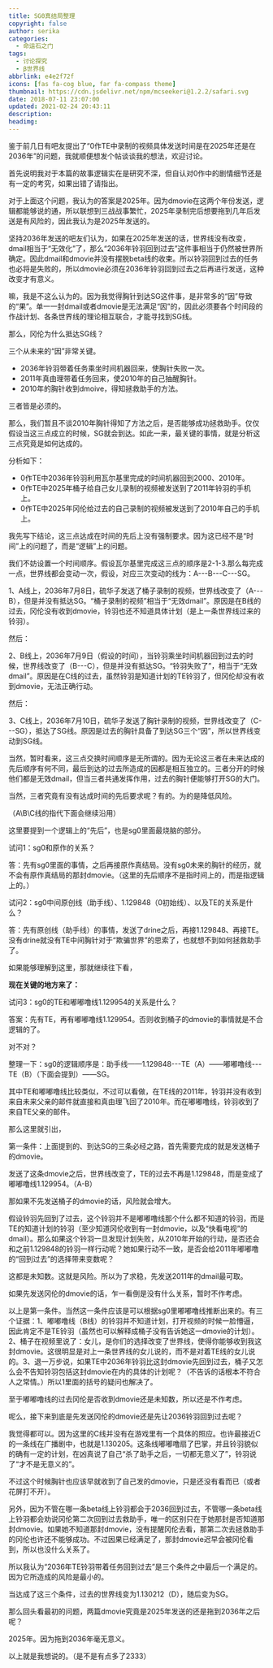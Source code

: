```yaml
---
title: SG0真结局整理
copyright: false
author: serika
categories:
  - 命运石之门
tags:
  - 讨论探究
  - β世界线
abbrlink: e4e2f72f
icons: [fas fa-cog blue, far fa-compass theme]
thumbnail: https://cdn.jsdelivr.net/npm/mcseekeri@1.2.2/safari.svg
date: 2018-07-11 23:07:00
updated: 2021-02-24 20:43:11
description:
headimg:
---
```

鉴于前几日有吧友提出了“0作TE中录制的视频具体发送时间是在2025年还是在2036年”的问题，我就顺便想发个帖谈谈我的想法，欢迎讨论。
<!-- more -->
首先说明我对于本篇的故事逻辑实在是研究不深，但自认对0作中的剧情细节还是有一定的考究，如果出错了请指出。

对于上面这个问题，我认为的答案是2025年。因为dmovie在这两个年份发送，逻辑都能够说的通，所以联想到三战战事繁忙，2025年录制完后想要拖到几年后发送是有风险的，因此我认为是2025年发送的。

坚持2036年发送的吧友们认为，如果在2025年发送的话，世界线没有改变，dmail相当于“无效化”了，那么“2036年铃羽回到过去”这件事相当于仍然被世界所确定。因此dmail和dmovie并没有摆脱beta线的收束。所以铃羽回到过去的任务也必将是失败的，所以dmovie必须在2036年铃羽回到过去之后再进行发送，这种改变才有意义。

嘛，我是不这么认为的。因为我觉得胸针到达SG这件事，是非常多的“因”导致的“果”。单一一封dmail或者dmovie是无法满足“因”的，因此必须要各个时间段的作战计划、各条世界线的理论相互联合，才能寻找到SG线。

那么，冈伦为什么抵达SG线？

三个从未来的“因”非常关键。

- 2036年铃羽带着任务乘坐时间机器回来，使胸针失败一次。
- 2011年真由理带着任务回来，使2010年的自己抽醒胸针。
- 2010年的胸针收到dmoive，得知拯救助手的方法。

三者皆是必须的。

那么，我们暂且不谈2010年胸针得知了方法之后，是否能够成功拯救助手。仅仅假设当这三点成立的时候，SG就会到达。如此一来，最关键的事情，就是分析这三点究竟是如何达成的。

分析如下：

- 0作TE中2036年铃羽利用瓦尔基里完成的时间机器回到2000、2010年。
- 0作TE中2025年桶子给自己女儿录制的视频被发送到了2011年铃羽的手机上。
- 0作TE中2025年冈伦给过去的自己录制的视频被发送到了2010年自己的手机上。


我先写下结论，这三点达成在时间的先后上没有强制要求。因为这已经不是“时间”上的问题了，而是“逻辑”上的问题。

我们不妨设置一个时间顺序。假设瓦尔基里完成这三点的顺序是2-1-3.那么每完成一点，世界线都会变动一次，假设，对应三次变动的线为：A---B---C---SG。

1、A线上，2036年7月8日，硫华子发送了桶子录制的视频，世界线改变了（A---B），但是并没有抵达SG。“桶子录制的视频”相当于“无效dmail”。原因是在B线的过去，冈伦没有收到dmovie，铃羽也还不知道具体计划（是上一条世界线过来的铃羽）。

然后：

2、B线上，2036年7月9日（假设的时间），当铃羽乘坐时间机器回到过去的时候，世界线改变了（B---C），但是并没有抵达SG。“铃羽失败了”，相当于“无效dmail”。原因是在C线的过去，虽然铃羽是知道计划的TE铃羽了，但冈伦却没有收到dmovie，无法正确行动。

然后：

3、C线上，2036年7月10日，硫华子发送了胸针录制的视频，世界线改变了（C---SG），抵达了SG线。原因是过去的胸针具备了到达SG三个“因”，所以世界线变动到SG线。

当然，暂时看来，这三点交换时间顺序是无所谓的。因为无论这三者在未来达成的先后顺序有何不同，最后到达的过去所造成的因都是相互独立的。三者分开的时候他们都是无效dmail，但当三者共通发挥作用，过去的胸针便能够打开SG的大门。


当然，三者究竟有没有达成时间的先后要求呢？有的。为的是降低风险。

（A\B\C线的指代下面会继续沿用）

这里要提到一个逻辑上的“先后”，也是sg0里面最烧脑的部分。

试问1：sg0和原作的关系？

答：先有sg0里面的事情，之后再接原作真结局。没有sg0未来的胸针的经历，就不会有原作真结局的那封dmovie。（这里的先后顺序不是指时间上的，而是指逻辑上的。）

试问2：sg0中间原创线（助手线）、1.129848（0初始线）、以及TE的关系是什么？

答：先有原创线（助手线）的事情，发送了drine之后，再接1.129848、再接TE。没有drine就没有TE中间胸针对于“欺骗世界”的思索了，也就想不到如何拯救助手了。

如果能够理解到这里，那就继续往下看，

**现在关键的地方来了：**

试问3：sg0的TE和嘟嘟噜线1.129954的关系是什么？

答案：先有TE，再有嘟嘟噜线1.129954。否则收到桶子的dmovie的事情就是不合逻辑的了。

对不对？

整理一下：sg0的逻辑顺序是：助手线——1.129848---TE（A）——嘟嘟噜线---TE（B）（下面会提到）——SG。

其中TE和嘟嘟噜线比较类似，不过可以看做，在TE线的2011年，铃羽并没有收到来自未来父亲的邮件就直接和真由理飞回了2010年。而在嘟嘟噜线，铃羽收到了来自TE父亲的邮件。

那么这里就引出，

第一条件：上面提到的、到达SG的三条必经之路，首先需要完成的就是发送桶子的dmovie。

发送了这条dmovie之后，世界线改变了，TE的过去不再是1.129848，而是变成了嘟嘟噜线1.129954。（A-B）

那如果不先发送桶子的dmovie的话，风险就会增大。

假设铃羽先回到了过去，这个铃羽并不是嘟嘟噜线那个什么都不知道的铃羽，而是TE的知道计划的铃羽（至少知道冈伦收到有一封dmovie，以及“快看电视”的dmail）。那么如果这个铃羽一旦发现计划失败，从2010年开始的行动，是否还会和之前1.129848的铃羽一样行动呢？她如果行动不一致，是否会给2011年嘟嘟噜的“回到过去”的选择带来变数呢？

这都是未知数。这就是风险。所以为了求稳，先发送2011年的dmail最可取。

如果先发送冈伦的dmovie的话，乍一看倒是没有什么关系，暂时不作考虑。

以上是第一条件。当然这一条件应该是可以根据sg0里嘟嘟噜线推断出来的。有三个证据：1、嘟嘟噜线（B线）的铃羽并不知道计划，打开视频的时候一脸懵逼，因此肯定不是TE铃羽（虽然也可以解释成桶子没有告诉她这一dmovie的计划）。2、桶子在视频里说了：女儿，是你们的选择改变了世界线，使得你能够收到我这封dmovie。这很明显是对上一条世界线的女儿说的，而不是对着TE线的女儿说的。3、退一万步说，如果TE中2036年铃羽比这封dmovie先回到过去，桶子又怎么会不告知铃羽包括这封dmovie在内的具体的计划呢？（不告诉的话根本不符合人之常情。）所以1里面的括号的疑问也解决了。

至于嘟嘟噜线的过去冈伦是否收到dmovie还是未知数，所以还是不作考虑。

呢么，接下来到底是先发送冈伦的dmovie还是先让2036铃羽回到过去呢？

我觉得都可以。因为这里的C线并没有在游戏里有一个具体的照应。也许最接近C的一条线在广播剧中，也就是1.130205。这条线嘟嘟噜扇了巴掌，并且铃羽貌似的确有一定的计划，在凶真说了自己“杀了助手之后，一切都无意义了”，铃羽说了“才不是无意义的”。

不过这个时候胸针也应该早就收到了自己发的dmovie，只是还没有看而已（或者花屏打不开）。

另外，因为不管在哪一条beta线上铃羽都会于2036回到过去，不管哪一条beta线上铃羽都会劝说冈伦第二次回到过去救助手，唯一的区别只在于她那封是否知道那封dmovie。如果她不知道那封dmovie，没有提醒冈伦去看，那第二次去拯救助手的冈伦也许还不能够成功。不过因果已经满足了，那封dmovie迟早会被冈伦看到，所以也没什么关系了。

所以我认为“2036年TE铃羽带着任务回到过去”是三个条件之中最后一个满足的。因为它所造成的风险是最小的。

当达成了这三个条件，过去的世界线变为1.130212（D），随后变为SG。

那么回头看最初的问题，两篇dmovie究竟是2025年发送的还是拖到2036年之后呢？

2025年。因为拖到2036年毫无意义。

以上就是我想说的。（是不是有点多了2333）